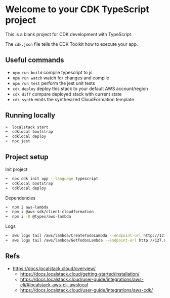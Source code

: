 # Welcome to your CDK TypeScript project

This is a blank project for CDK development with TypeScript.

The `cdk.json` file tells the CDK Toolkit how to execute your app.

## Useful commands

-   `npm run build` compile typescript to js
-   `npm run watch` watch for changes and compile
-   `npm run test` perform the jest unit tests
-   `cdk deploy` deploy this stack to your default AWS account/region
-   `cdk diff` compare deployed stack with current state
-   `cdk synth` emits the synthesized CloudFormation template

## Running locally

```bash
➜  localstack start
➜  cdklocal bootstrap
➜  cdklocal deploy
➜  npx jest
```

## Project setup

Init project

```bash
➜  npx cdk init app --language typescript
➜  cdklocal bootstrap
➜  cdklocal deploy
```

Dependencies

```bash
➜  npm i aws-lambda
➜  npm i @aws-sdk/client-cloudformation
➜  npm i -D @types/aws-lambda
```

Logs

```bash
➜  aws logs tail /aws/lambda/CreateTodoLambda --endpoint-url http://127.0.0.1:4566
➜  aws logs tail /aws/lambda/GetTodosLambda --endpoint-url http://127.0.0.1:4566
```

## Refs

-   https://docs.localstack.cloud/overview/
    -   https://docs.localstack.cloud/getting-started/installation/
    -   https://docs.localstack.cloud/user-guide/integrations/aws-cli/#localstack-aws-cli-awslocal
    -   https://docs.localstack.cloud/user-guide/integrations/aws-cdk/
